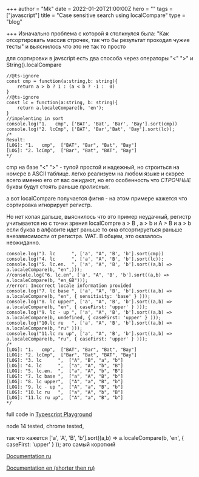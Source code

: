 +++
author = "Mk"
date = 2022-01-20T21:00:00Z
hero = ""
tags = ["javascript"]
title = "Case sensitive search using localCompare"
type = "blog"

+++
Изначально проблема с которой я столкнулся была: "Как отсортировать массив строчек, так что бы результат проходил чужие тесты" и выяснилось что это не так то просто

для сортировки в javscript есть два способа через операторы "<" ">" и String().localCompare

    //@ts-ignore
    const cmp = function(a:string,b: string){
        return a > b ? 1 : (a < b ? -1 :  0) 
    }
    //@ts-ignore
    const lc = function(a:string, b: string){
        return a.localeCompare(b, 'en');
    }
    //impelenting in sort
    console.log("1.   cmp", ['BAT', 'Bat', 'Bar', 'Bay'].sort(cmp))
    console.log("2. lcCmp", ['BAT', 'Bar','Bat', 'Bay'].sort(lc));
    /*
    Result:
    [LOG]: "1.   cmp",  ["BAT", "Bar", "Bat", "Bay"] 
    [LOG]: "2. lcCmp",  ["Bar", "Bat", "BAT", "Bay"] 
    */

cmp на базе "<" ">" - тупой простой и надежный, но строиться на номере в ASCII таблице. легко реализуем на любом языке и скорее всего именно его от вас ожидают, но его особенность что _СТРОЧНЫЕ_ буквы будут стоять раньше _прописных._

а вот localCompare получается фигня - на этом примере кажется что сортировка игнорирует регистр.

Но нет копая дальше, выяснилось что это пример неудачный, регистр учитывается но с точки зрения localCompre a > B , a > b и A > B и a > b если буква в алфавите идет раньше то она отсортируеться раньше внезависимости от регистра. WAT. В общем, это оказалось неожиданно.

    console.log("3. lc      ", ['a', "A", 'B', 'b'].sort(cmp))
    console.log("4. lc      ", ['a', "A", 'B', 'b'].sort(lc));
    console.log("5. lc.en.  ", ['a', "A", 'B', 'b'].sort((a,b) => a.localeCompare(b, "en",)));
    //console.log("6. lc.en", ['a', "A", 'B', 'b'].sort((a,b) => a.localeCompare(b, "en_GB")));
    //error: Incorrect locale information provided
    console.log("7. lc base ", ['a', "A", 'B', 'b'].sort((a,b) => a.localeCompare(b, "en", { sensitivity: 'base' } )));
    console.log("8. lc upper", ['a', "A", 'B', 'b'].sort((a,b) => a.localeCompare(b, "en", { caseFirst: 'upper' } )));
    console.log("9. lc - up ", ['a', "A", 'B', 'b'].sort((a,b) => a.localeCompare(b, undefined, { caseFirst: 'upper' } )));
    console.log("10.lc ru   ", ['a', "A", 'B', 'b'].sort((a,b) => a.localeCompare(b, "ru" )));
    console.log("11.lc ru up", ['a', "A", 'B', 'b'].sort((a,b) => a.localeCompare(b, "ru", { caseFirst: 'upper' } )));
    /*
    [LOG]: "1.   cmp",  ["BAT", "Bar", "Bat", "Bay"] 
    [LOG]: "2. lcCmp",  ["Bar", "Bat", "BAT", "Bay"] 
    [LOG]: "3. lc      ",  ["A", "B", "a", "b"] 
    [LOG]: "4. lc      ",  ["a", "A", "b", "B"] 
    [LOG]: "5. lc.en.  ",  ["a", "A", "b", "B"] 
    [LOG]: "7. lc base ",  ["a", "A", "B", "b"] 
    [LOG]: "8. lc upper",  ["A", "a", "B", "b"] 
    [LOG]: "9. lc - up ",  ["A", "a", "B", "b"] 
    [LOG]: "10.lc ru   ",  ["a", "A", "b", "B"] 
    [LOG]: "11.lc ru up",  ["A", "a", "B", "b"] 
    */

full code in [Typescript Playground](https://www.typescriptlang.org/play?ssl=44&ssc=1&pln=22&pc=1#code/LAKA9GAuAWCmBOsAEkDuB7JqCGBPFmAxugLYAO2iSAzpPAJYB2A5kgDxIB8Sx5lsAGiTZGAEyQAbdIWwSAwqTIJYoUBAACkagFp6zRukShijWj3JIAvEgBmAV0aFI9dIwAU2AQCMAlAG9QJCCkREg7eEZhLiQvJAB+JABGJAAuJA92GPikbWS0pAAGH1AAXzUwTR09AyMQEzMJQitbBycXd08Y-0Dg0PDI7AA6KRkJWAU+RDcvIQByWEZZnwBuUvL6clgxxmcWJCYaQ0hjV2p0MeH0ZjcAIkTB4MJyG6EAbVmAIQBBABVZuY+2Eg-yQn0oILBuFmAF1Bmd4JA3E8yD5inVTudYJdrjcAEwPRpyZ5vT6-CGA+D-MHAgF4GFwo5uRqo1bgABUoFeABkAPIAcWhaTuDyCyJeQVeN2+P3FUsossBkAVeBu0KQnN5AqF+MkhCJZHFSElFOVSqEUt+ytwqvVIDZYHKMGQZHg6C8YxI+2oaQA6tB8NL9qZ6KJkOgbEgKcIxJG8Eg7NQmKwRrIJhQqCJxNB0KgkCRsABrZD0SC2ejwWjlUR6Zj0JNIatkJTwfal6iwbAkagoaBAnjYds0BaJ5wAN2Q7cohGgWEMBZidkgaXQZGcpyDkmkqcU-AbrlmpYw8ALqnRpkx2NuAGYCU1gkFxe9sCCbl9xZ8IV56fDEcjUSdzwuKQcQAFlve8HxJZ9zTfAFP2-RlmRWACziAq5bgAVlvQYFhFR9ZmgpBX3fD54NhH83A8bwfCsbghhTMY034aZzQWF5UWQ8AwHqC9gNuAA2bC2Kgl9YNBUi5i-cjGSo3xaOES5RnGHcphmIiFgAfT5D4bg41kIAQV14DSABJRxDEQJxNyUoMbEMfM10iF10FHENYFEFDePQm4AHZwK8AdkHwwjiLgySEIRSjPDkyw6MU2RlMmWAWPUxhxT8IdgzHEtcDSWYAvbWYkBKJA9M8tCcQADnAuwmwQYLRJIsiGUi2SaNihSGMS9NkrUm5hKQDKZHbAAxctaDy2rmyKkqyrPVCsT4m4AE5wO0eMyCIkSYKa8LpNa6L2rirqmNUoQHFDGwmHcoQhsCsaKyXUEpoQGbSpZcrFu8xICmGJp4DsYIGp2sLQSklrETa+T6K3RiVN680AZud7OJ4irbkSe5GhCQHauBoixI-PaIai6jofiuGkpSm4kdu-tRvGp7ZheylipR-SORAbl+UFIj7keYkJQtGVzRNUWgStG0NR57Vb31Q1jXlcWzSI6VJbVaWtSIm9dQgrahbEqVZWwWUvClrnNV5m4wN1iCFZuE2QaIs3RfN7mtZuLDdRwxg8KEI0HdlQ2XdVt3LaFPzdYKoL-clR2CYVU2w5lojqt1ln7cN+OjfNM2NYtlOVrWjb9YDrPE9z5OPZ+v6caB2PA6dm4Q6N-P3atzHa4BjbM+NivnfN+1T2HkBQCAA)

node 14 tested, chrome tested,

так что кажется \['a', 'A', 'B', 'b'\].sort((a,b) => a.localeCompare(b, 'en', { caseFirst: 'upper' } )); это самый короткий

[Documentation ru](https://developer.mozilla.org/ru/docs/Web/JavaScript/Reference/Global_Objects/String/localeCompare)

[Documentation en (shorter then ru)](https://developer.mozilla.org/en-US/docs/Web/JavaScript/Reference/Global_Objects/String/localeCompare)
